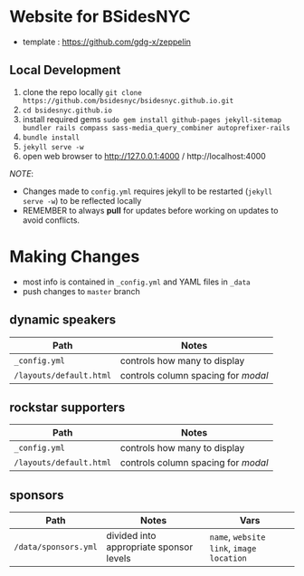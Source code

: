 # Website for BSidesNYC

- template : https://github.com/gdg-x/zeppelin

## Local Development

1. clone the repo locally `git clone https://github.com/bsidesnyc/bsidesnyc.github.io.git`
1. `cd bsidesnyc.github.io`
1. install required gems
  `sudo gem install github-pages jekyll-sitemap bundler rails compass sass-media_query_combiner autoprefixer-rails`
1. `bundle install`
1. `jekyll serve -w`
1. open web browser to http://127.0.0.1:4000 / http://localhost:4000

_NOTE_:
- Changes made to `config.yml` requires jekyll to be restarted (`jekyll serve -w`) to be reflected locally
- REMEMBER to always **pull** for updates before working on updates to avoid conflicts.

# Making Changes

- most info is contained in `_config.yml` and YAML files in `_data`
- push changes to `master` branch

## dynamic speakers

Path | Notes
--- | ---
`_config.yml` | controls how many to display
`/layouts/default.html` | controls column spacing for _modal_

## rockstar supporters

Path | Notes
--- | ---
`_config.yml` | controls how many to display
`/layouts/default.html` | controls column spacing for _modal_

## sponsors

Path | Notes | Vars
--- | --- |  ---
`/data/sponsors.yml` | divided into appropriate sponsor levels |  `name`, `website link`, `image location`

